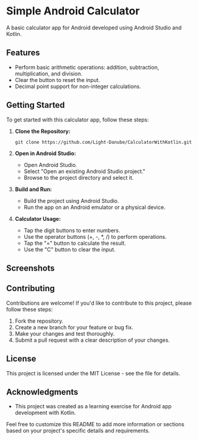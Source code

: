 # Simple Android Calculator

A basic calculator app for Android developed using Android Studio and Kotlin.

## Features

- Perform basic arithmetic operations: addition, subtraction, multiplication, and division.
- Clear the button to reset the input.
- Decimal point support for non-integer calculations.

## Getting Started

To get started with this calculator app, follow these steps:

1. **Clone the Repository:** 
   ```
   git clone https://github.com/Light-Danube/CalculatorWithKotlin.git
   ```

2. **Open in Android Studio:** 
   - Open Android Studio.
   - Select "Open an existing Android Studio project."
   - Browse to the project directory and select it.

3. **Build and Run:**
   - Build the project using Android Studio.
   - Run the app on an Android emulator or a physical device.

4. **Calculator Usage:**
   - Tap the digit buttons to enter numbers.
   - Use the operator buttons (+, -, *, /) to perform operations.
   - Tap the "=" button to calculate the result.
   - Use the "C" button to clear the input.

## Screenshots


## Contributing

Contributions are welcome! If you'd like to contribute to this project, please follow these steps:

1. Fork the repository.
2. Create a new branch for your feature or bug fix.
3. Make your changes and test thoroughly.
4. Submit a pull request with a clear description of your changes.

## License

This project is licensed under the MIT License - see the file for details.

## Acknowledgments

- This project was created as a learning exercise for Android app development with Kotlin.

Feel free to customize this README to add more information or sections based on your project's specific details and requirements.
